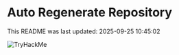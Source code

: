 # Auto Regenerate Repository

This README was last updated: 2025-09-25 10:45:02

 ![TryHackMe](https://tryhackme.com/badge/533634)